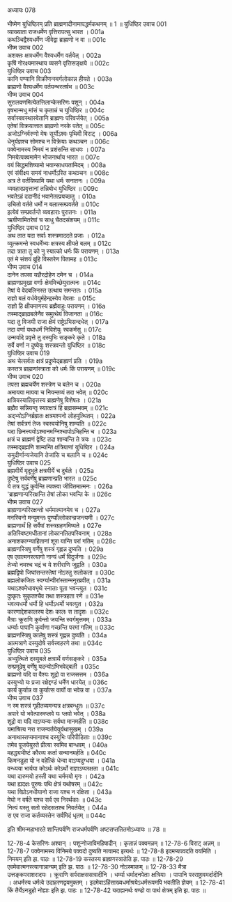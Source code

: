 अध्यायः 078

भीष्मेण युधिष्ठिरम् प्रति ब्राह्मणादीनामापद्धर्मकथनम् ॥ 1 ॥
युधिष्ठिर उवाच 	001  
व्याख्याता राजधर्मेण वृत्तिरापत्सु भारत ।	001a  
कथञ्चिद्वैश्यधर्मेण जीवेद्वा ब्राह्मणो न वा ॥	001c  
भीष्म उवाच 	002  
अशक्तः क्षत्रधर्मेण वैश्यधर्मेण वर्तयेत् ।	002a  
कृषिं गोरक्ष्यमास्थाय व्यसने वृत्तिसङ्क्षये ॥	002c  
युधिष्ठिर उवाच 	003  
कानि पण्यानि विक्रीणन्स्वर्गलोकान्न हीयते ।	003a  
ब्राह्मणो वैश्यधर्मेण वर्तयन्भरतर्षभ ॥	003c  
भीष्म उवाच 	004  
सुरालवणमित्येतत्तिलान्केसरिणः पशून् ।	004a  
वृषभान्मधु मांसं च कृतान्नं च युधिष्ठिर ॥	004c  
सर्वास्ववस्थास्वेतानि ब्राह्मणः परिवर्जयेत् ।	005a  
एतेषां विक्रयात्तात ब्राह्मणो नरके पतेत् ॥	005c  
अजोऽग्निर्वरुणो मेषः सूर्योऽश्वः पृथिवी विराट् ।	006a  
धेनुर्यज्ञश्च सोमश्च न विक्रेयाः कथञ्चन ॥	006c  
पक्वेनामस्य निमयं न प्रशंसन्ति साधवः ।	007a  
निमयेत्पक्वमामेन भोजनार्थाय भारत ॥	007c  
वयं सिद्धमशिष्यामो भवान्साधयतामिदम् ।	008a  
एवं संवीक्ष्य समयं नाधर्मोऽस्ति कथञ्चन ॥	008c  
अत्र ते वर्तयिष्यामि यथा धर्मः सनातनः ।	009a  
व्यवहारप्रवृत्तानां तन्निबोध युधिष्ठिर ॥	009c  
भवतेऽहं ददानीदं भवानेतत्प्रयच्छतु ।	010a  
उचितो वर्तते धर्मो न बलात्सम्प्रवर्तते ॥	010c  
इत्येवं सम्प्रवर्तन्ते व्यवहाराः पुरातनः ।	011a  
ऋषीणामितरेषां च साधु चैतदसंशयम् ॥	011c  
युधिष्ठिर उवाच 	012  
अथ तात यदा सर्वाः शस्त्रमाददते प्रजाः ।	012a  
व्युत्क्रमन्ते स्वधर्मेभ्यः क्षत्रस्य क्षीयते बलम् ॥	012c  
तदा त्राता तु को नु स्यात्को धर्मः किं परायणम् ।	013a  
एतं मे संशयं ब्रूहि विस्तरेण पितामह ॥	013c  
भीष्म उवाच 	014  
दानेन तपसा यज्ञैरद्रोहेण दमेन च ।	014a  
ब्राह्मणप्रमुखा वर्णाः क्षेममिच्छेयुरात्मनः ॥	014c  
तेषां ये वेदबलिनस्त उत्थाय समन्ततः ।	015a  
राज्ञो बलं वर्धयेयुर्महेन्द्रस्येव देवताः ॥	015c  
राज्ञो हि क्षीयमाणस्य ब्रह्मैवाहुः परायणम् ।	016a  
तस्माद्ब्राह्मबलेनैव समुत्थेयं विजानता ॥	016c  
यदा तु विजयी राजा क्षेमं राष्ट्रेऽभिसन्दधेत् ।	017a  
तदा वर्णा यथाधर्मं निविशेयुः स्वकर्मसु ॥	017c  
उन्मर्यादे प्रवृत्ते तु दस्युभिः सङ्करे कृते ।	018a  
सर्वे वर्णा न दुष्येयुः शस्त्रवन्तो युधिष्ठिर ॥	018c  
युधिष्ठिर उवाच 	019  
अथ चेत्सर्वतः क्षत्रं प्रदुष्येद्ब्राह्मणं प्रति ।	019a  
कस्तत्र ब्राह्मणांस्त्राता को धर्मः किं परायणम् ॥	019c  
भीष्म उवाच 	020  
तपसा ब्रह्मचर्येण शस्त्रेण च बलेन च ।	020a  
अमायया मायया च नियन्तव्यं तदा भवेत् ॥	020c  
क्षत्रियस्यातिवृत्तस्य ब्राह्मणेषु विशेषतः ।	021a  
ब्रह्मैव सन्नियन्तृ स्यात्क्षत्रं हि ब्रह्मसम्भवम् ॥	021c  
अद्भ्योऽग्निर्ब्रह्मतः क्षत्रमश्मनो लोहमुत्थितम् ।	022a  
तेषां सर्वत्रगं तेजः स्वस्वयोनिषु शाम्यति ॥	022c  
यदा छिनत्त्ययोऽश्मानमग्निश्चापोऽभिहन्ति च ।	023a  
क्षत्रं च ब्राह्मणं द्वेष्टि तदा शाम्यन्ति ते त्रयः ॥	023c  
तस्माद्ब्रह्मणि शाम्यन्ति क्षत्रियाणां युधिष्ठिर ।	024a  
समुदीर्णान्यजेयानि तेजांसि च बलानि च ॥	024c  
युधिष्ठिर उवाच 	025  
ब्रह्मवीर्ये मृदूभूते क्षत्रवीर्ये च दुर्बले ।	025a  
दुष्टेषु सर्ववर्णेषु ब्राह्मणान्प्रति भारत ॥	025c  
ये तत्र युद्धं कुर्वन्ति त्यक्त्वा जीवितमात्मनः ।	026a  
\'ब्राह्मणान्परिरक्षन्ति तेषां लोका भवन्ति के ॥	026c  
भीष्म उवाच 	027  
ब्राह्मणान्परिरक्षन्तो धर्ममात्मानमेव च ।	027a  
मनस्विनो मन्युमन्तः पुण्याँल्लोकान्व्रजन्त्यमी ।	027c  
ब्राह्मणार्थं हि सर्वेषां शस्त्रग्रहणमिष्यते ॥	027e  
अतिस्विष्टमधीतानां लोकानतितपस्विनाम् ।	028a  
अनाशकाग्न्याहितानां शूरा यान्ति परां गतिम् ॥	028c  
ब्राह्मणस्त्रिषु वर्णेषु शस्त्रं गृह्णन्न दुष्यति ।	029a  
एष एवात्मनस्त्यागो नान्यं धर्मं विदुर्जनाः ॥	029c  
तेभ्यो नमश्च भद्रं च ये शरीराणि जुह्वति ।	030a  
ब्रह्मद्विषो जिघांसन्तस्तेषां नोऽस्तु सलोकता ॥	030c  
ब्रह्मलोकजितः स्वर्ग्यान्वीरांस्तान्मनुरब्रवीत् ।	031a  
यथाऽश्वमेधावभृथे स्नाताः पूता भवन्त्युत ।	031c  
दुष्कृतः सुकृतश्चैव तथा शस्त्रहता रणे ॥	031e  
भवत्यधर्मो धर्मो हि धर्मोऽधर्मो भवत्युत ।	032a  
कारणाद्देशकालस्य देशः कालः स तादृशः ॥	032c  
मैत्राः क्रूराणि कुर्वन्तो जयन्ति स्वर्गमुत्तमम् ।	033a  
धर्म्याः पापानि कुर्वाणा गच्छन्ति परमां गतिम् ॥	033c  
ब्राह्मणस्त्रिषु कालेषु शस्त्रं गृह्णन्न दुष्यति ।	034a  
आत्मत्राणे दस्युदोषे सर्वस्वहरणे तथा ॥	034c  
युधिष्ठिर उवाच 	035  
अभ्युत्थिते दस्युबले क्षत्रार्थे वर्णसङ्करे ।	035a  
सम्प्रमूढेषु वर्णेषु यदन्योऽभिभवेद्बली ॥	035c  
ब्राह्मणो यदि वा वैश्यः शूद्रो वा राजसत्तम ।	036a  
दस्युभ्यो यः प्रजा रक्षेद्दण्डं धर्मेण धारयेत् ॥	036c  
कार्यं कुर्यान्न वा कुर्यात्स वार्यो वा भवेन्न वा ।	037a  
भीष्म उवाच 	037  
न स्म शस्त्रं गृहीतव्यमन्यत्र क्षत्रबन्धुतः ॥	037c  
अपारे यो भवेत्पारमप्लवे यः प्लवो भवेत् ।	038a  
शूद्रो वा यदि वाऽप्यन्यः सर्वथा मानमर्हति ॥	038c  
यमाश्रित्य नरा राजन्वर्तयेयुर्यथासुखम् ।	039a  
अनाथास्तप्यमानाश्च दस्युभिः परिपीडिताः ॥	039c  
तमेव पूजयेयुस्ते प्रीत्या स्वमिव बान्धवम् ।	040a  
महद्ध्यभीष्टं कौरव्य कर्ता सन्मानमर्हति ॥	040c  
किमनडुहा यो न वहेत्किं धेन्वा वाऽप्यदुग्धया ।	041a  
वन्ध्यया भार्यया कोऽर्थः कोऽर्थो राज्ञाऽप्यरक्षता ॥	041c  
यथा दारुमयो हस्ती यथा चर्ममयो मृगः ।	042a  
यथा ह्यदक्षः पुरुषः पथि क्षेत्रं यथोषरम् ॥	042c  
यथा विप्रोऽनधीयानो राजा यश्च न रक्षिता ।	043a  
मेघो न वर्षते यश्च सर्व एव निरर्थकाः ॥	043c  
नित्यं यस्तु सतो रक्षेदसतश्च निवर्तयेत् ।	044a  
स एव राजा कर्तव्यस्तेन सर्वमिदं धृतम् ॥ 	044c  

इति श्रीमन्महाभारते शान्तिपर्वणि राजधर्मपर्वणि अष्टसप्ततितमोऽध्यायः ॥ 78 ॥

12-78-4 केसरिणः अश्वान् । पशून्गोजाविमहिषादीन् । कृतान्नं पक्वमन्नम् ॥ 12-78-6 विराट् अन्नम् ॥ 12-78-7 पक्वेनामस्य विनिमये पक्वदो दुष्यति नत्वामद इत्यर्थः ॥ 12-78-8 इदमप्यपवदति वयमिति । निमयम् इति झ. पाठः ॥ 12-78-19 कस्तस्य ब्राह्मणस्त्रातेति झ. पाठः ॥ 12-78-29 एवमेवात्मनस्त्यागान्नान्यम् इति झ. पाठः ॥ 12-78-30 नोऽस्माकम् ॥ 12-78-33 मैत्रा उत्तङ्कपराशरादयः । क्रूराणि सर्पराक्षससत्रादीनि । धर्म्या धर्मादनपेताः क्षत्रियाः । पापानि परराष्ट्रावमर्दादीनि । अधर्मस्य धर्मत्वे उदाहरणद्वयमुक्तम् । इदमेवाऽहिंसाख्यधर्माश्रयेऽधर्मरूपमपि भवतीति ज्ञेयम् ॥ 12-78-41 किं तैर्येऽनडुहो नोह्याः इति झ. पाठः ॥ 12-78-42 यदाह्यनर्थः षण्ढो वा पार्थ क्षेत्रम् इति झ. पाठः ॥
